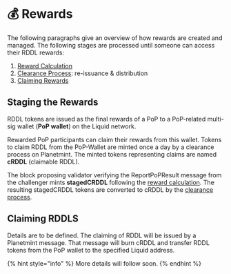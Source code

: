 # 💰 Rewards

The following paragraphs give an overview of how rewards are created and managed. The following stages are processed until someone can access their RDDL rewards:

1. [Reward Calculation](./)
2. [Clearance Process](clearance-process.md): re-issuance & distribution
3. [Claiming Rewards](claiming-rewards.md)

## Staging the Rewards

RDDL tokens are issued as the final rewards of a PoP to a PoP-related multi-sig wallet (**PoP wallet**) on the Liquid network.

Rewarded PoP participants can claim their rewards from this wallet. Tokens to claim RDDL from the PoP-Wallet are minted once a day by a clearance process on Planetmint. The minted tokens representing claims are named **cRDDL** (claimable RDDL).

The block proposing validator verifying the ReportPoPResult message from the challenger mints **stagedCRDDL** following the [reward calculation](reward-calculation.md). The resulting stagedCRDDL tokens are converted to cRDDL by the [clearance process](./#daily-clearance-process).

## Claiming RDDLS

Details are to be defined. The claiming of RDDL will be issued by a Planetmint message. That message will burn cRDDL and transfer RDDL tokens from the PoP wallet to the specified Liquid address.



{% hint style="info" %}
More details will follow soon.
{% endhint %}

##
